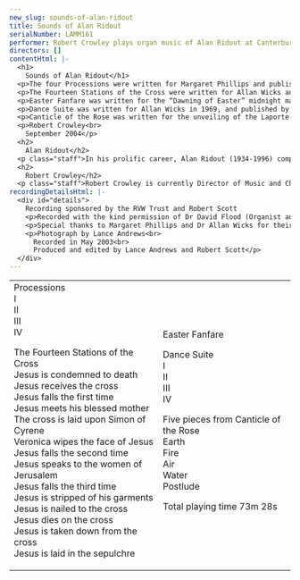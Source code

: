 ```yaml
---
new_slug: sounds-of-alan-ridout
title: Sounds of Alan Ridout
serialNumber: LAMM161
performer: Robert Crowley plays organ music of Alan Ridout at Canterbury Cathedral
directors: []
contentHtml: |-
  <h1>
    Sounds of Alan Ridout</h1>
  <p>The four Processions were written for Margaret Phillips and published by Chappell in 1974. The first, an energetic march in ternary form, is followed by a slow movement developed over a ground bass. The third movement is a whimsical invention for manuals only, while the fourth begins and ends quietly, building up to full organ before a restful, measured conclusion.</p>
  <p>The Fourteen Stations of the Cross were written for Allan Wicks and published in 1994 by Kevin Mayhew. In scope and intention these pieces are comparable with Ridout's The Seven Last Words (1965), also dedicated to Allan Wicks and one of the landmark works of the modern organ repertoire. According to the Composer's Note: This work was suggested by the sculptured reliefs of the Stations to be seen in the Cistercian monastic church in Altenburg, Westphalia, Germany. The music consists of thirteen variations on a theme which is heard only in its complete form when the fourteenth Station is reached. This is brooding music, often slow, taking time to unfold, embracing extreme dissonance as well as tender, diatonic harmonies.</p>
  <p>Easter Fanfare was written for the “Dawning of Easter” midnight mass of 1990 at Canterbury Cathedral. In the same service Alan Ridout provided an Easter Gloria for ATB voices and organ, both works being completed on 6 March. Easter Fanfare is in a solemn, improvisatory style.</p>
  <p>Dance Suite was written for Allan Wicks in 1969, and published by Chappell in 1975. The four movements explore different styles of writing for the organ, ranging from the energetic, dynamic first movement to the imposing, majestic fourth. The second movement is a based on a slow, plaintive melody in 5/4 time. In contrast, the third movement is a lively and rhythmic piece, largely in octaves.</p>
  <p>Canticle of the Rose was written for the unveiling of the Laporte Window at St Albans Cathedral on 26 September 1989. To quote from the Foreword: The eight movements of this work, whose title was suggested by a poem of Edith Sitwell, were inspired by the Rose Window in St Albans Cathedral, Hertfordshire, England, and they are directly related to the symbolism of the window. The three movements, Father, Son and Spirit were first played at the Service of Dedication and Thanksgiving on the occasion of the unveiling of the Rose Window in the presence of HRH Princess of Wales on September 26 1989, and the fanfare which concludes the final movement was played at the moment of unveiling. The work may be played as a cycle, as separate items, or in one of two suggested suites: a) Earth, Fire, Air, Water and Postlude, or b) Father, Son, Spirit and Postlude. The total duration is approximately 24 minutes. Canticle of the Rose was published in 1992 by Kevin Mayhew. Less intensely felt than The Fourteen Stations of the Cross, each movement conveys a distinct mood. Ridout here makes a series of bold statements, and the music is colourful and extrovert in nature.</p>
  <p>Robert Crowley<br>
    September 2004</p>
  <h2>
    Alan Ridout</h2>
  <p class="staff">In his prolific career, Alan Ridout (1934-1996) composed a total of fifteen operas (including several for children), eight symphonies, twenty five concertos for various instruments, eight string quartets and numerous shorter orchestral, choral and instrumental pieces. He studied with Gordon Jacob and Herbert Howells at the Royal College of Music, and subsequently with Peter Racine Fricker, Michael Tippett and Henk Badings (with a Netherlands Government Scholarship). Although he was not an avant garde composer, his interests were wide, ranging from medieval polyphony to electronic music and serialism; his Psalm for Sine Wave Generators (1959) was one of the first pieces of electronic music by an English composer. He also wrote a number of pieces in the 31-tone temperament, using microtones. Alan Ridout was a Professor of Theory and Composition at the Royal College of Music from 1960 to 1984, and he also taught at the Universities of Birmingham, Cambridge and London. Much of his church and organ music was written for performance at Canterbury Cathedral while Allan Wicks was Organist there, and he also taught at the Choir School, and then at the King’s School, for many years. Alan Ridout moved to France towards the end of his life, settling in Vitré and then moving to Caen. He was received into the Roman Catholic Church at Ampleforth Abbey in 1994. This CD explores aspects of Alan Ridout's musical personality and compositional style, recorded on the organ with which he was particularly associated.</p>
  <h2>
    Robert Crowley</h2>
  <p class="staff">Robert Crowley is currently Director of Music and Chapel Organist at St George's School, Harpenden. He received his early musical training with Martin Neary as a chorister at St Margaret's Church, Westminster and he studied the organ with Martindale Sidwell at the Royal Academy of Music, subsequently studying with Susi Jeans and Arthur Wills. At the RAM he was awarded the Recital Diploma for Organ, also winning the Henry Richards and Frederick Keene Organ Prizes. Robert Crowley is particularly interested in contemporary music, and has commissioned pieces from a number of composers. He has recently been made an Associate of the Royal Academy of Music.</p>
recordingDetailsHtml: |-
  <div id="details">
    Recording sponsored by the RVW Trust and Robert Scott
    <p>Recorded with the kind permission of Dr David Flood (Organist and Master of the Choristers) and the Dean and Chapter of Canterbury Cathedral</p>
    <p>Special thanks to Margaret Phillips and Dr Allan Wicks for their assistance.</p>
    <p>Photograph by Lance Andrews<br>
      Recorded in May 2003<br>
      Produced and edited by Lance Andrews and Robert Scott</p>
  </div>
---
```


<table class="tracktable">
  <tbody>
    <tr>
      <td class="column1">
        <span class="composer">Processions<br>
        </span>I<br>
        II<br>
        III<br>
        IV
        <p><span class="composer">The Fourteen Stations of the Cross<br>
          </span>Jesus is condemned to death<br>
          Jesus receives the cross<br>
          Jesus falls the first time<br>
          Jesus meets his blessed mother<br>
          The cross is laid upon Simon of Cyrene<br>
          Veronica wipes the face of Jesus<br>
          Jesus falls the second time<br>
          Jesus speaks to the women of Jerusalem<br>
          Jesus falls the third time<br>
          Jesus is stripped of his garments<br>
          Jesus is nailed to the cross<br>
          Jesus dies on the cross<br>
          Jesus is taken down from the cross<br>
          Jesus is laid in the sepulchre</p>
      </td>
      <td class="column2">
        <span class="composer">Easter Fanfare</span>
        <p><span class="composer">Dance Suite</span><br>
          I<br>
          II<br>
          III<br>
          IV</p>
        <p><span class="composer">Five pieces from Canticle of the Rose<br>
          </span>Earth<br>
          Fire<br>
          Air<br>
          Water<br>
          Postlude</p>
        <p>					<span id="playingtime">Total playing time 73m 28s</span></p>
      </td>
    </tr>
  </tbody>
</table>
